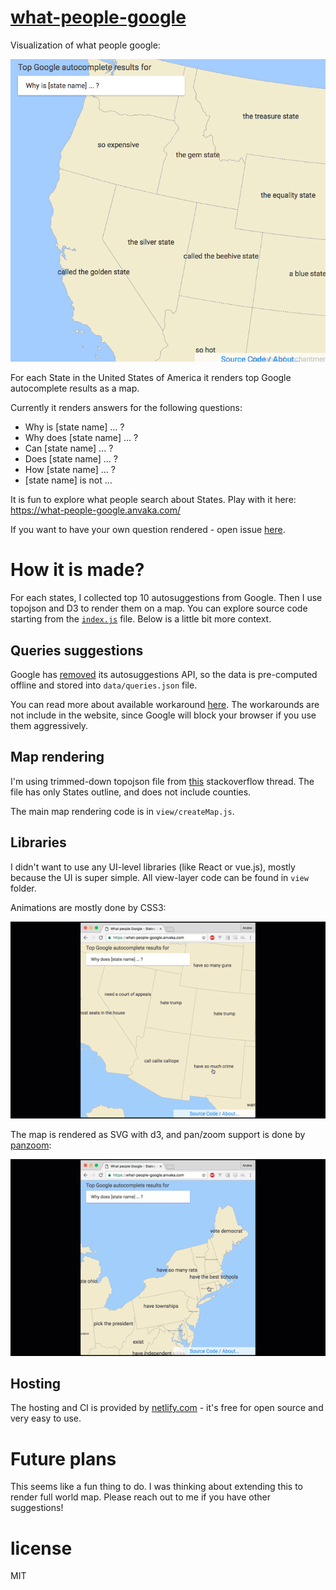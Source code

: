 # [what-people-google](https://what-people-google.anvaka.com/)

Visualization of what people google:

![why is state name ... ?](https://raw.githubusercontent.com/anvaka/what-people-google/master/docs/why_is.png)

For each State in the United States of America it renders top Google autocomplete
results as a map.

Currently it renders answers for the following questions:

* Why is [state name] ... ?
* Why does [state name] ... ?
* Can [state name] ... ?
* Does [state name] ... ?
* How [state name] ... ?
* [state name] is not ...

It is fun to explore what people search about States. Play with it here: https://what-people-google.anvaka.com/

If you want to have your own question rendered - open issue [here](https://github.com/anvaka/what-people-google/issues).


# How it is made?

For each states, I collected top 10 autosuggestions from Google. Then I use topojson
and D3 to render them on a map. You can explore source code starting from the [`index.js`](https://github.com/anvaka/what-people-google/blob/master/index.js) file.
Below is a little bit more context.

## Queries suggestions

Google has [removed](https://webmasters.googleblog.com/2015/07/update-on-autocomplete-api.html) its
autosuggestions API, so the data is pre-computed offline and stored into `data/queries.json` file.

You can read more about available workaround [here](http://stackoverflow.com/questions/6428502/google-search-autocomplete-api).
The workarounds are not include in the website, since Google will block
your browser if you use them aggressively.

## Map rendering

I'm using trimmed-down topojson file from [this](http://stackoverflow.com/q/19941975/125351) stackoverflow thread.
The file has only States outline, and does not include counties.

The main map rendering code is in `view/createMap.js`.

## Libraries

I didn't want to use any UI-level libraries (like React or vue.js), mostly because the UI
is super simple. All view-layer code can be found in `view` folder.

Animations are mostly done by CSS3:

![fade in animation](https://raw.githubusercontent.com/anvaka/what-people-google/master/docs/css-animation.gif)

The map is rendered as SVG with d3, and pan/zoom support is done by [panzoom](https://github.com/anvaka/panzoom):

![zoom in animation](https://raw.githubusercontent.com/anvaka/what-people-google/master/docs/zoom.gif)

## Hosting

The hosting and CI is provided by [netlify.com](https://www.netlify.com/) - it's
free for open source and very easy to use.

# Future plans

This seems like a fun thing to do. I was thinking about extending this to render
full world map. Please reach out to me if you have other suggestions!

# license

MIT
